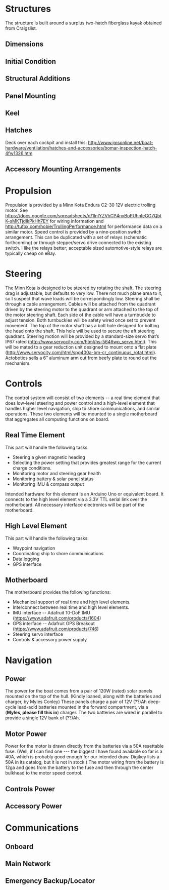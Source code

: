 Structures
==========
The structure is built around a surplus two-hatch fiberglass kayak obtained from Craigslist. 

Dimensions
----------

Initial Condition
-----------------

Structural Additions
--------------------

Panel Mounting
--------------

Keel
----

Hatches
-------
Deck over each cockpit and install this:
http://www.jmsonline.net/boat-hardware/ventilation/hatches-and-accessories/bomar-inspection-hatch-4fw1326.htm

Accessory Mounting Arrangements
-------------------------------

Propulsion
==========
Propulsion is provided by a Minn Kota Endura C2-30 12V electric trolling motor. See https://docs.google.com/spreadsheets/d/1InIYZVhCP4nxBoPUhnIeGG7QbtK-sMKTjdIkPkHh7EY for wiring information and http://tufox.com/hobie/TrollingPerformance.html for performance data on a similar motor.
Speed control is provided by a nine-position switch arrangement. This can be duplicated with a set of relays (schematic forthcoming) or through stepper/servo drive connected to the existing switch. I like the relays better; acceptable sized automotive-style relays are typically cheap on eBay. 

Steering
========
The Minn Kota is designed to be steered by rotating the shaft. The steering drag is adjustable, but defaults to very low. There not much plane area to it, so I suspect that wave loads will be correspondingly low.
Steering shall be through a cable arrangement. Cables will be attached from the quadrant driven by the steering motor to the quadrant or arm attached to the top of the motor steering shaft. Each side of the cable will have a turnbuckle to adjust tension. Both turnbuckles will be safety wired once set to prevent movement. 
The top of the motor shaft has a bolt hole designed for bolting the head onto the shaft. This hole will be used to secure the aft steering quadrant.
Steering motion will be provided by a standard-size servo that’s IP67 rated (http://www.servocity.com/html/hs-5646wp_servo.html). This will be mated to a gear reduction unit designed to mount onto a flat plate (http://www.servocity.com/html/spg400a-bm-cr_continuous_rotat.html). Actobotics sells a 6” aluminum arm cut from beefy plate to round out the mechanism.

Controls
========
The control system will consist of two elements -- a real time element that does low-level steering and power control and a high-level element that handles higher level navigation, ship to shore communications, and similar operations. These two elements will be mounted to a single motherboard that aggregates all computing functions on board. 

Real Time Element
-----------------
This part will handle the following tasks:

 * Steering a given magnetic heading
 * Selecting the power setting that provides greatest range for the current charge conditions.
 * Monitoring motor and steering gear health
 * Monitoring battery & solar panel status
 * Monitoring IMU & compass output

Intended hardware for this element is an Arduino Uno or equivalent board. It connects to the high level element via a 3.3V TTL serial link over the motherboard. All necessary interface electronics will be part of the motherboard.

High Level Element
------------------
This part will handle the following tasks:

 * Waypoint navigation
 * Coordinating ship to shore communications
 * Data logging
 * GPS interface

Motherboard
-----------
The motherboard provides the following functions:

 * Mechanical support of real time and high level elements.
 * Interconnect between real time and high level elements. 
 * IMU interface -- Adafruit 10-DoF IMU (https://www.adafruit.com/products/1604)
 * GPS interface -- Adafruit GPS Breakout (https://www.adafruit.com/products/746)
 * Steering servo interface
 * Controls & accessory power supply

Navigation
==========

Power
-----
The power for the boat comes from a pair of 120W (rated) solar panels mounted on the top of the hull. (Kindly loaned, along with the batteries and charger, by Myles Conley)
These panels charge a pair of 12V (??)Ah deep-cycle lead-acid batteries mounted in the forward compartment, via a (**Myles, please fill this in**) charger. The two batteries are wired in parallel to provide a single 12V bank of (??)Ah.

Motor Power
-----------
Power for the motor is drawn directly from the batteries via a 50A resettable fuse. (Well, if I can find one --- the biggest I have found available so far is a 40A, which is probably good enough for our intended draw. Digikey lists a 50A in its catalog, but it is not in stock.) The motor wiring from the battery is 12ga  and goes from the battery to the fuse and then through the center bulkhead to the motor speed control.

Controls Power
--------------

Accessory Power
---------------

Communications
==============

Onboard
-------

Main Network
------------

Emergency Backup/Locator
------------------------
